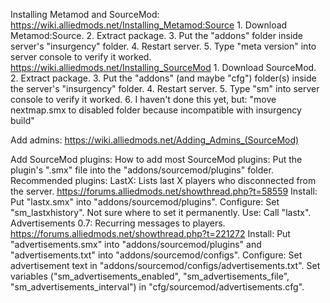 Installing Metamod and SourceMod:
	https://wiki.alliedmods.net/Installing_Metamod:Source
		1. Download Metamod:Source.
		2. Extract package.
		3. Put the "addons" folder inside server's "insurgency" folder.
		4. Restart server.
		5. Type "meta version" into server console to verify it worked.
	https://wiki.alliedmods.net/Installing_SourceMod
		1. Download SourceMod.
		2. Extract package.
		3. Put the "addons" (and maybe "cfg") folder(s) inside the server's "insurgency" folder.
		4. Restart server.
		5. Type "sm" into server console to verify it worked.
		6. I haven't done this yet, but: "move nextmap.smx to disabled folder because incompatible with insurgency build"

Add admins: https://wiki.alliedmods.net/Adding_Admins_(SourceMod)

Add SourceMod plugins:
	How to add most SourceMod plugins: Put the plugin's ".smx" file into the "addons/sourcemod/plugins" folder.
	Recommended plugins:
		LastX: Lists last X players who disconnected from the server. https://forums.alliedmods.net/showthread.php?t=58559
			Install: Put "lastx.smx" into "addons/sourcemod/plugins".
			Configure: Set "sm_lastxhistory". Not sure where to set it permanently.
			Use: Call "lastx".
		Advertisements 0.7: Recurring messages to players. https://forums.alliedmods.net/showthread.php?t=221272
			Install: Put "advertisements.smx" into "addons/sourcemod/plugins" and "advertisements.txt" into "addons/sourcemod/configs".
			Configure: Set advertisement text in "addons/sourcemod/configs/advertisements.txt". Set variables ("sm_advertisements_enabled", "sm_advertisements_file", "sm_advertisements_interval") in "cfg/sourcemod/advertisements.cfg".